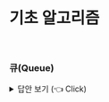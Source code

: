 # 기초 알고리즘
<br>

### 큐(Queue)

<details>
   <summary> 답안 보기 (👈 Click)</summary>
<br/>

+ 큐(queue)란?
  - 1.큐(Queue)는 선입선출(FIFO, First-In-First-Out) 방식으로 데이터를 처리하는 자료구조입니다.
  - 큐는 줄을 서는 것과 비슷합니다. 먼저 들어온 데이터가 먼저 나갑니다.
  - Python에서는 collections 모듈에 있는 deque를 사용하여 큐 알고리즘을 효율적이고 간단하게 구현할 수 입니다.
  ## 자세한 링크 참조 [Link](https://junlove-dam1ary.tistory.com/116)
</details>